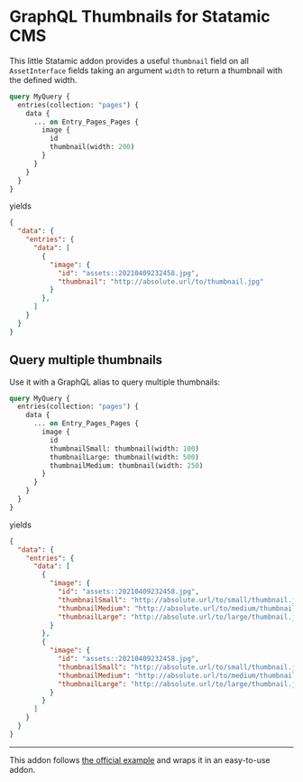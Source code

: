 # GraphQL Thumbnails for Statamic CMS

This little Statamic addon provides a useful `thumbnail` field on all `AssetInterface` fields taking an argument `width` to return a thumbnail with the defined width.

```graphql
query MyQuery {
  entries(collection: "pages") {
    data {
      ... on Entry_Pages_Pages {
        image {
          id
          thumbnail(width: 200)
        }
      }
    }
  }
}
```
yields
```json
{
  "data": {
    "entries": {
      "data": [
        {
          "image": {
            "id": "assets::20210409232458.jpg",
            "thumbnail": "http://absolute.url/to/thumbnail.jpg"
          }
        },
      ]
    }
  }
}
```

## Query multiple thumbnails

Use it with a GraphQL alias to query multiple thumbnails:

```graphql
query MyQuery {
  entries(collection: "pages") {
    data {
      ... on Entry_Pages_Pages {
        image {
          id
          thumbnailSmall: thumbnail(width: 100)
          thumbnailLarge: thumbnail(width: 500)
          thumbnailMedium: thumbnail(width: 250)
        }
      }
    }
  }
}
```
yields
```json
{
  "data": {
    "entries": {
      "data": [
        {
          "image": {
            "id": "assets::20210409232458.jpg",
            "thumbnailSmall": "http://absolute.url/to/small/thumbnail.jpg",
            "thumbnailMedium": "http://absolute.url/to/medium/thumbnail.jpg",
            "thumbnailLarge": "http://absolute.url/to/large/thumbnail.jpg"
          }
        },
        {
          "image": {
            "id": "assets::20210409232458.jpg",
            "thumbnailSmall": "http://absolute.url/to/small/thumbnail.jpg",
            "thumbnailMedium": "http://absolute.url/to/medium/thumbnail.jpg",
            "thumbnailLarge": "http://absolute.url/to/large/thumbnail.jpg"
          }
        }
      ]
    }
  }
}
```

---

This addon follows [the official example](https://statamic.dev/graphql#custom-fields) and wraps it in an easy-to-use addon.